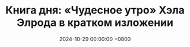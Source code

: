 ---
title: "Книга дня: «Чудесное утро» Хэла Элрода в кратком изложении"
description: >-
  🌅 «Чудесное утро» — мотивирующая книга Хэла Элрода о том, как начать свой день с правильных привычек и настроя, чтобы изменить жизнь к лучшему. Начните день с "Чудесное утро"! Достигайте продуктивности и счастья с утренними ритуалами. Читайте обзор!
date: 2024-10-29 00:00:00 +0800
categories: [Мышление, Конспекты-книг]
tags:
  [
    чудесное-утро,
    хэл-элрод,
    саморазвитие,
    продуктивность,
    утренние-ритуалы,
    мотивация,
    личностный-рост,
    осознанность,
    снижение-стресса,
    привычки,
    психология,
    счастье
  ]
image: 
alt: Обзор книги Чудесное утро Хэла Элрода
fallback:
  - 
  -
---